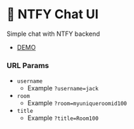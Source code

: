 # 💬 NTFY Chat UI

Simple chat with NTFY backend

- [DEMO](https://aitelierhub.github.io/ntfy-chat/)


### URL Params
- `username`
  * Example `?username=jack`
- `room`
  * Example `?room=myuniqueroomid100`
- `title`
  * Example `?title=Room100`
